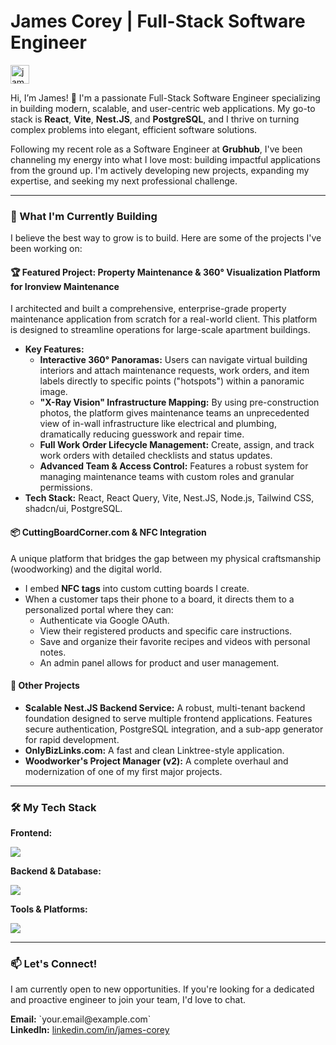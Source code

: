 # James Corey | Full-Stack Software Engineer

<p align="left">
  <a href="https://linkedin.com/in/james-corey" target="blank"><img align="center" src="https://skillicons.dev/icons?i=linkedin" alt="james-corey" height="30" width="30" /></a>
</p>

Hi, I’m James! 👋 I'm a passionate Full-Stack Software Engineer specializing in building modern, scalable, and user-centric web applications. My go-to stack is **React**, **Vite**, **Nest.JS**, and **PostgreSQL**, and I thrive on turning complex problems into elegant, efficient software solutions.

Following my recent role as a Software Engineer at **Grubhub**, I've been channeling my energy into what I love most: building impactful applications from the ground up. I'm actively developing new projects, expanding my expertise, and seeking my next professional challenge.

---

### 🚀 What I'm Currently Building

I believe the best way to grow is to build. Here are some of the projects I've been working on:

#### 🏆 Featured Project: Property Maintenance & 360° Visualization Platform for Ironview Maintenance

I architected and built a comprehensive, enterprise-grade property maintenance application from scratch for a real-world client. This platform is designed to streamline operations for large-scale apartment buildings.

* **Key Features:**
    * **Interactive 360° Panoramas:** Users can navigate virtual building interiors and attach maintenance requests, work orders, and item labels directly to specific points ("hotspots") within a panoramic image.
    * **"X-Ray Vision" Infrastructure Mapping:** By using pre-construction photos, the platform gives maintenance teams an unprecedented view of in-wall infrastructure like electrical and plumbing, dramatically reducing guesswork and repair time.
    * **Full Work Order Lifecycle Management:** Create, assign, and track work orders with detailed checklists and status updates.
    * **Advanced Team & Access Control:** Features a robust system for managing maintenance teams with custom roles and granular permissions.
* **Tech Stack:** React, React Query, Vite, Nest.JS, Node.js, Tailwind CSS, shadcn/ui, PostgreSQL.

#### 📦 CuttingBoardCorner.com & NFC Integration

A unique platform that bridges the gap between my physical craftsmanship (woodworking) and the digital world.

* I embed **NFC tags** into custom cutting boards I create.
* When a customer taps their phone to a board, it directs them to a personalized portal where they can:
    * Authenticate via Google OAuth.
    * View their registered products and specific care instructions.
    * Save and organize their favorite recipes and videos with personal notes.
    * An admin panel allows for product and user management.

#### 🔧 Other Projects

* **Scalable Nest.JS Backend Service:** A robust, multi-tenant backend foundation designed to serve multiple frontend applications. Features secure authentication, PostgreSQL integration, and a sub-app generator for rapid development.
* **OnlyBizLinks.com:** A fast and clean Linktree-style application.
* **Woodworker's Project Manager (v2):** A complete overhaul and modernization of one of my first major projects.

---

### 🛠️ My Tech Stack

**Frontend:**
<p align="left">
  <a href="https://skillicons.dev">
    <img src="https://skillicons.dev/icons?i=react,vite,ts,tailwind,html,css,figma" />
  </a>
</p>

**Backend & Database:**
<p align="left">
  <a href="https://skillicons.dev">
    <img src="https://skillicons.dev/icons?i=nestjs,nodejs,express,postgres,prisma,docker" />
  </a>
</p>

**Tools & Platforms:**
<p align="left">
  <a href="https://skillicons.dev">
    <img src="https://skillicons.dev/icons?i=git,github,vscode,postman,npm,pnpm" />
  </a>
</p>

---

### 📫 Let's Connect!

I am currently open to new opportunities. If you're looking for a dedicated and proactive engineer to join your team, I'd love to chat.

<p align="left">
  <strong>Email:</strong> `your.email@example.com` <br>
  <strong>LinkedIn:</strong> <a href="https://linkedin.com/in/james-corey">linkedin.com/in/james-corey</a>
</p>
